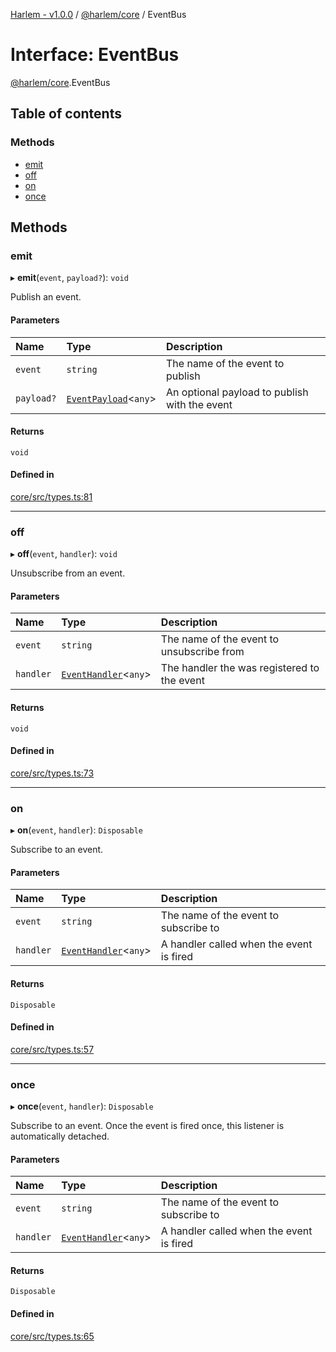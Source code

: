 [Harlem - v1.0.0](../index.md) / [@harlem/core](../modules/harlem_core.md) / EventBus

# Interface: EventBus

[@harlem/core](../modules/harlem_core.md).EventBus

## Table of contents

### Methods

- [emit](harlem_core.EventBus.md#emit)
- [off](harlem_core.EventBus.md#off)
- [on](harlem_core.EventBus.md#on)
- [once](harlem_core.EventBus.md#once)

## Methods

### emit

▸ **emit**(`event`, `payload?`): `void`

Publish an event.

#### Parameters

| Name | Type | Description |
| :------ | :------ | :------ |
| `event` | `string` | The name of the event to publish |
| `payload?` | [`EventPayload`](harlem_core.EventPayload.md)<`any`\> | An optional payload to publish with the event |

#### Returns

`void`

#### Defined in

[core/src/types.ts:81](https://github.com/andrewcourtice/harlem/blob/ca8d117/core/src/types.ts#L81)

___

### off

▸ **off**(`event`, `handler`): `void`

Unsubscribe from an event.

#### Parameters

| Name | Type | Description |
| :------ | :------ | :------ |
| `event` | `string` | The name of the event to unsubscribe from |
| `handler` | [`EventHandler`](../modules/harlem_core.md#eventhandler)<`any`\> | The handler the was registered to the event |

#### Returns

`void`

#### Defined in

[core/src/types.ts:73](https://github.com/andrewcourtice/harlem/blob/ca8d117/core/src/types.ts#L73)

___

### on

▸ **on**(`event`, `handler`): `Disposable`

Subscribe to an event.

#### Parameters

| Name | Type | Description |
| :------ | :------ | :------ |
| `event` | `string` | The name of the event to subscribe to |
| `handler` | [`EventHandler`](../modules/harlem_core.md#eventhandler)<`any`\> | A handler called when the event is fired |

#### Returns

`Disposable`

#### Defined in

[core/src/types.ts:57](https://github.com/andrewcourtice/harlem/blob/ca8d117/core/src/types.ts#L57)

___

### once

▸ **once**(`event`, `handler`): `Disposable`

Subscribe to an event. Once the event is fired once, this listener is automatically detached.

#### Parameters

| Name | Type | Description |
| :------ | :------ | :------ |
| `event` | `string` | The name of the event to subscribe to |
| `handler` | [`EventHandler`](../modules/harlem_core.md#eventhandler)<`any`\> | A handler called when the event is fired |

#### Returns

`Disposable`

#### Defined in

[core/src/types.ts:65](https://github.com/andrewcourtice/harlem/blob/ca8d117/core/src/types.ts#L65)
